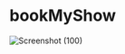 # bookMyShow
![Screenshot (100)](https://github.com/user-attachments/assets/b47ede3b-0537-4f25-9c4c-f8c7d200b157)
